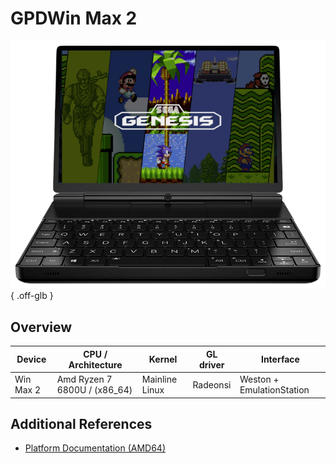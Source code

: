 # GPDWin Max 2

![](../../_inc/images/devices/gpdwin-max-2.png){ .off-glb }

## Overview

| Device | CPU / Architecture | Kernel | GL driver | Interface |
| -- | -- | -- | -- | -- |
| Win Max 2 | Amd Ryzen 7 6800U / (x86_64) | Mainline Linux | Radeonsi | Weston + EmulationStation |

## Additional References

- [Platform Documentation (AMD64)](https://github.com/JustEnoughLinuxOS/distribution/blob/main/documentation/PER_DEVICE_DOCUMENTATION/AMD64)